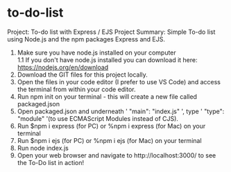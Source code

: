 # to-do-list
Project: To-do list with Express / EJS
Project Summary: Simple To-do list using Node.js and the npm packages Express and EJS.

1. Make sure you have node.js installed on your computer    
   1.1 If you don't have node.js installed you can download it here: https://nodejs.org/en/download
2. Download the GIT files for this project locally.
3. Open the files in your code editor (I prefer to use VS Code) and access the terminal from within your code editor.
4. Run npm init on your terminal - this will create a new file called packaged.json
5. Open packaged.json and underneath ' "main": "index.js" ', type ' "type": "module" '(to use ECMAScript Modules instead of CJS).
6. Run $npm i express (for PC) or %npm i express (for Mac) on your terminal
7. Run $npm i ejs (for PC) or %npm i ejs (for Mac) on your terminal
8. Run node index.js
9. Open your web browser and navigate to http://localhost:3000/ to see the To-Do list in action!
